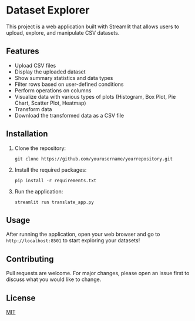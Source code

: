 # Dataset Explorer

This project is a web application built with Streamlit that allows users to upload, explore, and manipulate CSV datasets.

## Features

- Upload CSV files
- Display the uploaded dataset
- Show summary statistics and data types
- Filter rows based on user-defined conditions
- Perform operations on columns
- Visualize data with various types of plots (Histogram, Box Plot, Pie Chart, Scatter Plot, Heatmap)
- Transform data
- Download the transformed data as a CSV file

## Installation

1. Clone the repository:
   ```
   git clone https://github.com/yourusername/yourrepository.git
   ```
2. Install the required packages:
   ```
   pip install -r requirements.txt
   ```
3. Run the application:
   ```
   streamlit run translate_app.py
   ```

## Usage

After running the application, open your web browser and go to `http://localhost:8501` to start exploring your datasets!

## Contributing

Pull requests are welcome. For major changes, please open an issue first to discuss what you would like to change.

## License

[MIT](https://choosealicense.com/licenses/mit/)
